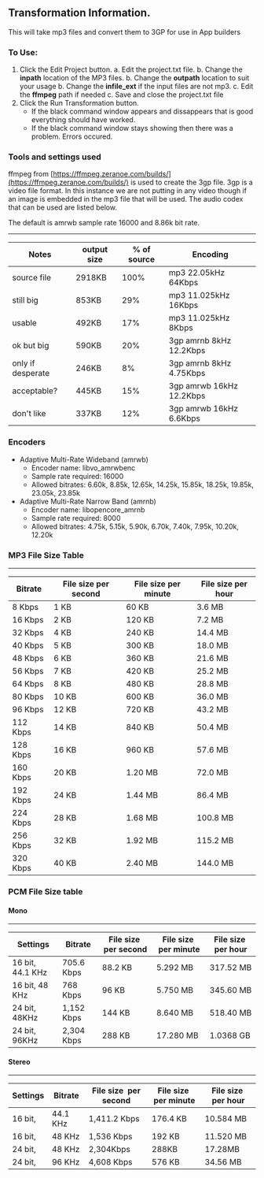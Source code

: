 ## Transformation Information.

This will take mp3 files and convert them to 3GP for use in App builders

### To Use:

1. Click the Edit Project button.
   a. Edit the project.txt file.
   b. Change the __inpath__ location of the MP3 files.
   b. Change the __outpath__ location to suit your usage
   b. Change the __infile_ext__ if the input files are not mp3.
   c. Edit the __ffmpeg__ path if needed
   c. Save and close the project.txt file
1. Click the Run Transformation button.
   * If the black command window appears and dissappears that is good everything should have worked.
   * If the black command window stays showing then there was a problem. Errors occured.

### Tools and settings used 

ffmpeg  from [https://ffmpeg.zeranoe.com/builds/](https://ffmpeg.zeranoe.com/builds/) 
is used to create the 3gp file. 3gp is a video file format. In this instance 
we are not putting in any video though if an image is embedded in the mp3 file that will be used. 
The audio codex that can be used are listed below. 

The default is amrwb sample rate 16000 and 8.86k bit rate.

------------------------
| Notes | output size | % of source | Encoding |
| ----------- | ----------- | ----------- | -------- |
| source file| 2918KB       | 100%         | mp3 22.05kHz 64Kbps|
| still big      | 853KB       | 29%         | mp3 11.025kHz 16Kbps|
| usable      | 492KB       | 17%         | mp3 11.025kHz 8Kbps|
| ok but big | 590KB | 20%| 3gp amrnb 8kHz 12.2Kbps|
| only if desperate      | 246KB | 8%| 3gp amrnb 8kHz 4.75Kbps|
| acceptable?      | 445KB | 15%| 3gp amrwb 16kHz 12.2Kbps|
| don't like      | 337KB | 12%| 3gp amrwb 16kHz 6.6Kbps|

### Encoders

* Adaptive Multi-Rate Wideband (amrwb)
  * Encoder name: libvo_amrwbenc
  * Sample rate required: 16000
  * Allowed bitrates: 6.60k, 8.85k, 12.65k, 14.25k, 15.85k, 18.25k, 19.85k, 23.05k, 23.85k
* Adaptive Multi-Rate Narrow Band (amrnb)
  * Encoder name: libopencore_amrnb
  * Sample rate required: 8000
  * Allowed bitrates: 4.75k, 5.15k, 5.90k, 6.70k, 7.40k, 7.95k, 10.20k, 12.20k

### MP3 File Size Table

------------------------
|**Bitrate**|**File size per second**|**File size per minute**|**File size per hour**
| ------|-----|-------|------
| 8 Kbps| 1 KB| 60 KB| 3.6 MB
| 16 Kbps| 2 KB| 120 KB| 7.2 MB
| 32 Kbps| 4 KB| 240 KB| 14.4 MB
| 40 Kbps| 5 KB| 300 KB| 18.0 MB
| 48 Kbps| 6 KB| 360 KB| 21.6 MB
| 56 Kbps| 7 KB| 420 KB| 25.2 MB
| 64 Kbps| 8 KB| 480 KB| 28.8 MB
| 80 Kbps| 10 KB| 600 KB| 36.0 MB
| 96 Kbps| 12 KB| 720 KB| 43.2 MB
| 112 Kbps| 14 KB| 840 KB| 50.4 MB
| 128 Kbps| 16 KB| 960 KB| 57.6 MB
| 160 Kbps| 20 KB| 1.20 MB| 72.0 MB
| 192 Kbps| 24 KB| 1.44 MB| 86.4 MB
| 224 Kbps| 28 KB| 1.68 MB| 100.8 MB
| 256 Kbps| 32 KB| 1.92 MB| 115.2 MB
| 320 Kbps| 40 KB| 2.40 MB| 144.0 MB



### PCM File Size table


#### Mono

----------------
|**Settings**|**Bitrate**|**File size  per second**|**File size  per minute**|**File size  per hour**
|--------|---------|-----------|--------|---------|
| 16 bit, 44.1 KHz| 705.6 Kbps| 88.2 KB| 5.292 MB| 317.52 MB
| 16 bit, 48 KHz| 768 Kbps| 96 KB| 5.750 MB| 345.60 MB
| 24 bit, 48KHz| 1,152 Kbps| 144 KB| 8.640 MB| 518.40 MB
| 24 bit, 96KHz| 2,304 Kbps| 288 KB| 17.280 MB| 1.0368 GB

#### Stereo

---------------
|**Settings**|**Bitrate**|**File size  per second**|**File size  per minute**|**File size  per hour**|
| ---------- | --------- | ----------------------- | ----------------------- | --------------------- |
|16 bit,|44.1 KHz|1,411.2 Kbps|176.4 KB|10.584 MB|635.04 MB
|16 bit,|48 KHz|1,536 Kbps|192 KB|11.520 MB|691.2 MB
|24 bit,|48 KHz |2,304Kbps |288KB |17.28MB |1.036 GB
|24 bit,|96 KHz|4,608 Kbps|576 KB|34.56 MB|2.0736 GB